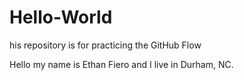 # Hello-World
his repository is for practicing the GitHub Flow

Hello my name is Ethan Fiero and I live in Durham, NC. 
